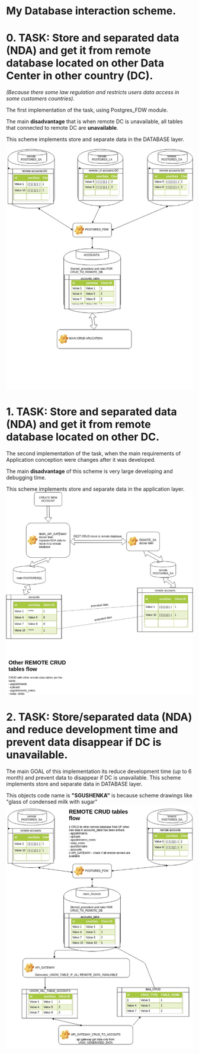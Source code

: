 # My Database interaction sсheme.

# 0. TASK: Store and separated data (NDA) and get it from remote database located on other Data Center in other country (DC).
*(Because there some law regulation and restricts users data access in some customers countries).*

The first implementation of the task, using Postgres_FDW module. 

The main **disadvantage** that is when remote DC is unavailable, all tables that connected to remote DC are **unavailable**.

This scheme implements store and separate data in the DATABASE layer.

![Aplication Layer Scheme](https://github.com/wwwork/dataBase/blob/master/FDW%20-%20remoteDbWithTempTable-main%20Schema.jpg?raw=true)

# 1. TASK: Store and separated data (NDA) and get it from remote database located on other DC.
The second implementation of the task, when the main requirements of Application conception were changes after it was developed.

The main **disadvantage** of this scheme is very large developing and debugging time.

This scheme implements store and separate data in the application layer.
![Aplication Layer Scheme](https://github.com/wwwork/dataBase/blob/master/remoteDb%20Api_gateway-main%20Schema.jpg?raw=true)


# 2. TASK: Store/separated data (NDA) and reduce development time and prevent data disappear if DC is unavailable.
The main GOAL of this implementation its reduce development time (up to 6 month) and prevent data to disappear if DC is unavailable.
This scheme implements store and separate data in DATABASE layer.

This objects code name is **"SGUSHENKA"** is because scheme drawings like "glass of condensed milk with sugar"
![Aplication Layer Scheme](https://github.com/wwwork/dataBase/blob/master/remoteDbWithTempTable-main%20Schema.jpg?raw=true)

